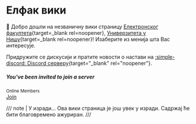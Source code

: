 # Елфак вики

:wave: Добро дошли на незваничну вики страницу [Електронског факултета](https://elfak.ni.ac.rs){target=\_blank rel=noopener}, [Универзитета у Нишу](https://ni.ac.rs){target=\_blank rel=noopener}! Изаберите из менија шта Вас интересује.

Придружите се дискусији и пратите новости о настави на [:simple-discord: Discord серверу](https://discord.gg/xf8DEHqcKK){target="\_blank" rel="noopеner"}.

<div class="discord-invite" data-loading="true">
	<h5>You've been invited to join a server</h5>
	<div>
		<div data-row>
			<img data-icon draggable="false">
			<div data-wrapper>
				<div data-name>
				</div>
				<small>
					<span><span data-presence-count></span> Online</span>
					<span><span data-total-count></span> Members</span>
				</small>
			</div>
		</div>
		<a data-join target="_blank" rel="noopener" href="https://discord.gg/xf8DEHqcKK" draggable="false">Join</a>
	</div>
</div>

<script defer src="/assets/js/discord-invite.js">
</script>

/// note | У изради...
Ова вики страница је још увек у изради. Садржај ће бити благовремено ажуриран.
///
